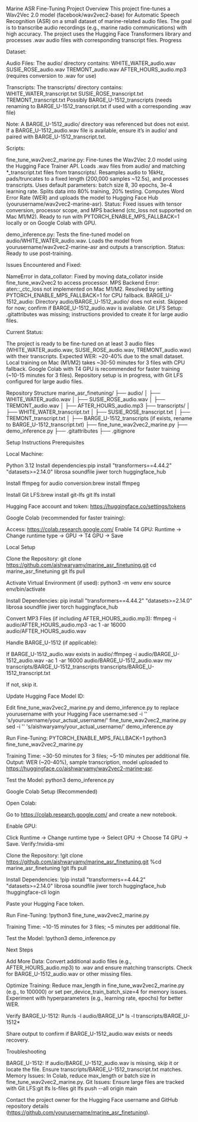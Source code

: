 Marine ASR Fine-Tuning Project
Overview
This project fine-tunes a Wav2Vec 2.0 model (facebook/wav2vec2-base) for Automatic Speech Recognition (ASR) on a small dataset of marine-related audio files. The goal is to transcribe audio recordings (e.g., marine radio communications) with high accuracy. The project uses the Hugging Face Transformers library and processes .wav audio files with corresponding transcript files.
Progress

Dataset:

Audio Files: The audio/ directory contains:
WHITE_WATER_audio.wav
SUSIE_ROSE_audio.wav
TREMONT_audio.wav
AFTER_HOURS_audio.mp3 (requires conversion to .wav for use)


Transcripts: The transcripts/ directory contains:
WHITE_WATER_transcript.txt
SUSIE_ROSE_transcript.txt
TREMONT_transcript.txt
Possibly BARGE_U-1512_transcripts (needs renaming to BARGE_U-1512_transcript.txt if used with a corresponding .wav file)


Note: A BARGE_U-1512_audio/ directory was referenced but does not exist. If a BARGE_U-1512_audio.wav file is available, ensure it’s in audio/ and paired with BARGE_U-1512_transcript.txt.


Scripts:

fine_tune_wav2vec2_marine.py:
Fine-tunes the Wav2Vec 2.0 model using the Hugging Face Trainer API.
Loads .wav files from audio/ and matching *_transcript.txt files from transcripts/.
Resamples audio to 16kHz, pads/truncates to a fixed length (200,000 samples ~12.5s), and processes transcripts.
Uses default parameters: batch size 8, 30 epochs, 3e-4 learning rate.
Splits data into 80% training, 20% testing.
Computes Word Error Rate (WER) and uploads the model to Hugging Face Hub (yourusername/wav2vec2-marine-asr).
Status: Fixed issues with tensor conversion, processor scope, and MPS backend (ctc_loss not supported on Mac M1/M2). Ready to run with PYTORCH_ENABLE_MPS_FALLBACK=1 locally or on Google Colab with GPU.


demo_inference.py:
Tests the fine-tuned model on audio/WHITE_WATER_audio.wav.
Loads the model from yourusername/wav2vec2-marine-asr and outputs a transcription.
Status: Ready to use post-training.




Issues Encountered and Fixed:

NameError in data_collator: Fixed by moving data_collator inside fine_tune_wav2vec2 to access processor.
MPS Backend Error: aten::_ctc_loss not implemented on Mac M1/M2. Resolved by setting PYTORCH_ENABLE_MPS_FALLBACK=1 for CPU fallback.
BARGE_U-1512_audio: Directory audio/BARGE_U-1512_audio/ does not exist. Skipped for now; confirm if BARGE_U-1512_audio.wav is available.
Git LFS Setup: .gitattributes was missing; instructions provided to create it for large audio files.


Current Status:

The project is ready to be fine-tuned on at least 3 audio files (WHITE_WATER_audio.wav, SUSIE_ROSE_audio.wav, TREMONT_audio.wav) with their transcripts.
Expected WER: ~20-40% due to the small dataset.
Local training on Mac (M1/M2) takes ~30-50 minutes for 3 files with CPU fallback.
Google Colab with T4 GPU is recommended for faster training (~10-15 minutes for 3 files).
Repository setup is in progress, with Git LFS configured for large audio files.



Repository Structure
marine_asr_finetuning/
├── audio/
│   ├── WHITE_WATER_audio.wav
│   ├── SUSIE_ROSE_audio.wav
│   ├── TREMONT_audio.wav
│   ├── AFTER_HOURS_audio.mp3
├── transcripts/
│   ├── WHITE_WATER_transcript.txt
│   ├── SUSIE_ROSE_transcript.txt
│   ├── TREMONT_transcript.txt
│   ├── BARGE_U-1512_transcripts (if exists, rename to BARGE_U-1512_transcript.txt)
├── fine_tune_wav2vec2_marine.py
├── demo_inference.py
├── .gitattributes
├── .gitignore

Setup Instructions
Prerequisites

Local Machine:

Python 3.12
Install dependencies:pip install "transformers==4.44.2" "datasets>=2.14.0" librosa soundfile jiwer torch huggingface_hub


Install ffmpeg for audio conversion:brew install ffmpeg


Install Git LFS:brew install git-lfs
git lfs install


Hugging Face account and token: https://huggingface.co/settings/tokens


Google Colab (recommended for faster training):

Access: https://colab.research.google.com/
Enable T4 GPU: Runtime → Change runtime type → GPU → T4 GPU → Save



Local Setup

Clone the Repository:
git clone https://github.com/aishwaryamy/marine_asr_finetuning.git
cd marine_asr_finetuning
git lfs pull


Activate Virtual Environment (if used):
python3 -m venv env
source env/bin/activate


Install Dependencies:
pip install "transformers==4.44.2" "datasets>=2.14.0" librosa soundfile jiwer torch huggingface_hub


Convert MP3 Files (if including AFTER_HOURS_audio.mp3):
ffmpeg -i audio/AFTER_HOURS_audio.mp3 -ac 1 -ar 16000 audio/AFTER_HOURS_audio.wav


Handle BARGE_U-1512 (if applicable):

If BARGE_U-1512_audio.wav exists in audio/:ffmpeg -i audio/BARGE_U-1512_audio.wav -ac 1 -ar 16000 audio/BARGE_U-1512_audio.wav
mv transcripts/BARGE_U-1512_transcripts transcripts/BARGE_U-1512_transcript.txt


If not, skip it.


Update Hugging Face Model ID:

Edit fine_tune_wav2vec2_marine.py and demo_inference.py to replace yourusername with your Hugging Face username:sed -i '' 's/yourusername/your_actual_username/' fine_tune_wav2vec2_marine.py
sed -i '' 's/aishwaryamy/your_actual_username/' demo_inference.py




Run Fine-Tuning:
PYTORCH_ENABLE_MPS_FALLBACK=1 python3 fine_tune_wav2vec2_marine.py


Training Time: ~30-50 minutes for 3 files; ~5-10 minutes per additional file.
Output: WER (~20-40%), sample transcription, model uploaded to https://huggingface.co/aishwaryamy/wav2vec2-marine-asr.


Test the Model:
python3 demo_inference.py



Google Colab Setup (Recommended)

Open Colab:

Go to https://colab.research.google.com/ and create a new notebook.


Enable GPU:

Click Runtime → Change runtime type → Select GPU → Choose T4 GPU → Save.
Verify:!nvidia-smi




Clone the Repository:
!git clone https://github.com/aishwaryamy/marine_asr_finetuning.git
%cd marine_asr_finetuning
!git lfs pull


Install Dependencies:
!pip install "transformers==4.44.2" "datasets>=2.14.0" librosa soundfile jiwer torch huggingface_hub
!huggingface-cli login


Paste your Hugging Face token.


Run Fine-Tuning:
!python3 fine_tune_wav2vec2_marine.py


Training Time: ~10-15 minutes for 3 files; ~5 minutes per additional file.


Test the Model:
!python3 demo_inference.py



Next Steps

Add More Data:
Convert additional audio files (e.g., AFTER_HOURS_audio.mp3) to .wav and ensure matching transcripts.
Check for BARGE_U-1512_audio.wav or other missing files.


Optimize Training:
Reduce max_length in fine_tune_wav2vec2_marine.py (e.g., to 100000) or set per_device_train_batch_size=4 for memory issues.
Experiment with hyperparameters (e.g., learning rate, epochs) for better WER.


Verify BARGE_U-1512:
Run:ls -l audio/BARGE_U*
ls -l transcripts/BARGE_U-1512*


Share output to confirm if BARGE_U-1512_audio.wav exists or needs recovery.



Troubleshooting

BARGE_U-1512: If audio/BARGE_U-1512_audio.wav is missing, skip it or locate the file. Ensure transcripts/BARGE_U-1512_transcript.txt matches.
Memory Issues: In Colab, reduce max_length or batch size in fine_tune_wav2vec2_marine.py.
Git Issues: Ensure large files are tracked with Git LFS:git lfs ls-files
git lfs push --all origin main



Contact the project owner for the Hugging Face username and GitHub repository details (https://github.com/yourusername/marine_asr_finetuning).
